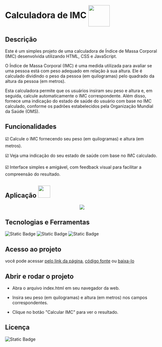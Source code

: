 # Calculadora de IMC <img src="https://github.com/carla11235813/Calculadora-IMC/assets/111895486/2af2e8ff-f42d-49fd-94cd-53c8ee496ff0" width="70px" align="center">

## Descrição
Este é um simples projeto de uma calculadora de Índice de Massa Corporal (IMC) desenvolvida utilizando HTML, CSS e JavaScript.

O Índice de Massa Corporal (IMC) é uma medida utilizada para avaliar se uma pessoa está com peso adequado em relação à sua altura. Ele é calculado dividindo o peso da pessoa (em quilogramas) pelo quadrado da altura da pessoa (em metros).

Esta calculadora permite que os usuários insiram seu peso e altura e, em seguida, calcule automaticamente o IMC correspondente. Além disso, fornece uma indicação do estado de saúde do usuário com base no IMC calculado, conforme os padrões estabelecidos pela Organização Mundial da Saúde (OMS).


## Funcionalidades

:ballot_box_with_check: Calcule o IMC fornecendo seu peso (em quilogramas) e altura (em metros).

:ballot_box_with_check: Veja uma indicação do seu estado de saúde com base no IMC calculado.

:ballot_box_with_check: Interface simples e amigável, com feedback visual para facilitar a compreensão do resultado.

## Aplicação <img src="https://github.com/carla11235813/Calculadora-IMC/assets/111895486/bca9fc4f-ae77-4eaf-b650-142ab86b0885" width="40px">
<p align="center">
  <img src="https://github.com/carla11235813/Calculadora-IMC/assets/111895486/4809f3c7-aa11-43d0-96cd-7a5b9565446c">
</p>


## Tecnologias e Ferramentas
![Static Badge](https://img.shields.io/badge/css3-%231572B6?style=for-the-badge&logo=css3&logoColor=%23fff)
![Static Badge](https://img.shields.io/badge/html5-%23E34F26?style=for-the-badge&logo=html5&logoColor=%23fff)
![Static Badge](https://img.shields.io/badge/javascript-%23F7DF1E?style=for-the-badge&logo=javascript&logoColor=%23000)


## Acesso ao projeto

você pode acessar [pelo link da página](https://carla11235813.github.io/Calculadora-IMC/), [código fonte](https://github.com/carla11235813/Calculadora-IMC/) ou [baixa-lo](https://github.com/carla11235813/Calculadora-IMC/archive/refs/heads/main.zip)


## Abrir e rodar o projeto 

- Abra o arquivo index.html em seu navegador da web.

- Insira seu peso (em quilogramas) e altura (em metros) nos campos correspondentes.

- Clique no botão "Calcular IMC" para ver o resultado.


## Licença

![Static Badge](https://img.shields.io/badge/MIT-%238C36DB?style=for-the-badge&label=license&link=https%3A%2F%2Fgithub.com%2Fcarla11235813%2FCalculadora-IMC%2Fblob%2Fmain%2FLICENSE)

